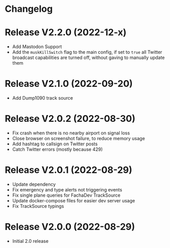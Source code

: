 # Changelog

# Release V2.2.0 (2022-12-x)

- Add Mastodon Support
- Add the `muskKillSwitch` flag to the main config, if set to `true` all Twitter broadcast capabilities are turned off,
  without gaving to manually update them

# Release V2.1.0 (2022-09-20)

- Add Dump1090 track source

# Release V2.0.2 (2022-08-30)

- Fix crash when there is no nearby airport on signal loss
- Close browser on screenshot failure, to reduce memory usage
- Add hashtag to callsign on Twitter posts
- Catch Twitter errors (mostly because 429)

# Release V2.0.1 (2022-08-29)

- Update dependency
- Fix emergency and type alerts not triggering events
- Fix single plane queries for FachaDev TrackSource
- Update docker-compose files for easier dev server usage
- Fix TrackSource typings

# Release V2.0.0 (2022-08-29)

- Initial 2.0 release
